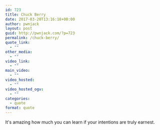```yaml
---
id: 723
title: Chuck Berry
date: 2017-03-20T13:16:18+00:00
author: pwnjack
layout: post
guid: http://pwnjack.com/?p=723
permalink: /chuck-berry/
quote_link:
  - ""
other_media:
  - ""
video_link:
  - ""
main_video:
  - ""
video_hosted:
  - ""
video_hosted_ogv:
  - ""
categories:
  - quote
format: quote
---
```

It's amazing how much you can learn if your intentions are truly earnest.